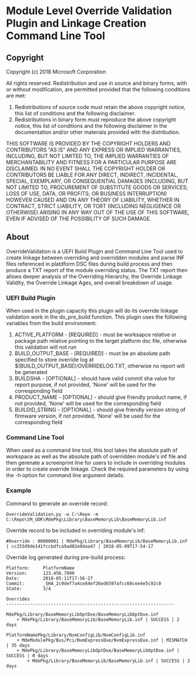 # Module Level Override Validation Plugin and Linkage Creation Command Line Tool

## Copyright

Copyright (c) 2018 Microsoft Corporation

All rights reserved. Redistribution and use in source and binary forms, with or without modification, are permitted provided that the following conditions are met:
1. Redistributions of source code must retain the above copyright notice, this list of conditions and the following disclaimer.
2. Redistributions in binary form must reproduce the above copyright notice, this list of conditions and the following disclaimer in the documentation and/or other materials provided with the distribution.

THIS SOFTWARE IS PROVIDED BY THE COPYRIGHT HOLDERS AND CONTRIBUTORS "AS IS" AND ANY EXPRESS OR IMPLIED WARRANTIES, INCLUDING, BUT NOT LIMITED TO, THE IMPLIED WARRANTIES OF MERCHANTABILITY AND FITNESS FOR A PARTICULAR PURPOSE ARE DISCLAIMED. IN NO EVENT SHALL THE COPYRIGHT HOLDER OR CONTRIBUTORS BE LIABLE FOR ANY DIRECT, INDIRECT, INCIDENTAL, SPECIAL, EXEMPLARY, OR CONSEQUENTIAL DAMAGES (INCLUDING, BUT NOT LIMITED TO, PROCUREMENT OF SUBSTITUTE GOODS OR SERVICES; LOSS OF USE, DATA, OR PROFITS; OR BUSINESS INTERRUPTION) HOWEVER CAUSED AND ON ANY THEORY OF LIABILITY, WHETHER IN CONTRACT, STRICT LIABILITY, OR TORT (INCLUDING NEGLIGENCE OR OTHERWISE) ARISING IN ANY WAY OUT OF THE USE OF THIS SOFTWARE, EVEN IF ADVISED OF THE POSSIBILITY OF SUCH DAMAGE.

## About

OverrideValidation is a UEFI Build Plugin and Command Line Tool used to create linkage between overriding and overridden modules and parse INF files referenced in platdform DSC files during build process and then produce a TXT report of the module overriding status.  The TXT report then allows deeper analysis of the Overriding Hierarchy, the Override Linkage Validity, the Override Linkage Ages, and overall breakdown of usage.


### UEFI Build Plugin
When used in the plugin capacity this plugin will do its override linkage validation work in the do_pre_build function.  This plugin uses the following variables from the build environment: 
 1. ACTIVE_PLATFORM - [REQUIRED] - must be worksapce relative or package path relative pointing to the target platform dsc file, otherwise this validation will not run
 1. BUILD_OUTPUT_BASE - [REQUIRED] - must be an absolute path specified to store override log at $(BUILD_OUTPUT_BASE)/OVERRIDELOG.TXT, otherwise no report will be generated
 1. BUILDSHA - [OPTIONAL] - should have valid commit sha value for report purpose, if not provided, 'None' will be used for the corresponding field
 1. PRODUCT_NAME - [OPTIONAL] - should give friendly product name, if not provided, 'None' will be used for the corresponding field
 1. BUILDID_STRING - [OPTIONAL] - should give friendly version string of firmware version, if not provided, 'None' will be used for the corresponding field


### Command Line Tool
When used as a command line tool, this tool takes the absolute path of workspace as well as the absolute path of overridden module's inf file and then gerenate a screenprint line for users to include in overriding modules in order to create override linkage. Check the required parameters by using the -h option for command line argument details. 


### Example
Command to generate an override record:
```
OverrideValidation.py -w C:\Repo -m C:\Repo\SM_UDK\MdePkg\Library\BaseMemoryLib\BaseMemoryLib.inf
```

Override record to be included in overriding module's inf:
```
#Override : 00000001 | MdePkg/Library/BaseMemoryLib/BaseMemoryLib.inf | cc255d9de141fccbdfca9ad02e0daa47 | 2018-05-09T17-54-17
```

Override log generated during pre-build process:
```
Platform:     PlatformName
Version:      123.456.7890
Date:         2018-05-11T17-56-27
Commit:       _SHA_2c9def7a4ce84ef26ed6597afcc60cee4e5c92c0
State:        3/4

Overrides
----------------------------------------------------------------

MdePkg/Library/BaseMemoryLibOptDxe/BaseMemoryLibOptDxe.inf
	+ MdePkg/Library/BaseMemoryLib/BaseMemoryLib.inf | SUCCESS | 2 days

PlatformNamePkg/Library/NvmConfigLib/NvmConfigLib.inf
	+ MdeModulePkg/Bus/Pci/NvmExpressDxe/NvmExpressDxe.inf | MISMATCH | 35 days
	+ MdePkg/Library/BaseMemoryLibOptDxe/BaseMemoryLibOptDxe.inf | SUCCESS | 0 days
		+ MdePkg/Library/BaseMemoryLib/BaseMemoryLib.inf | SUCCESS | 2 days


```